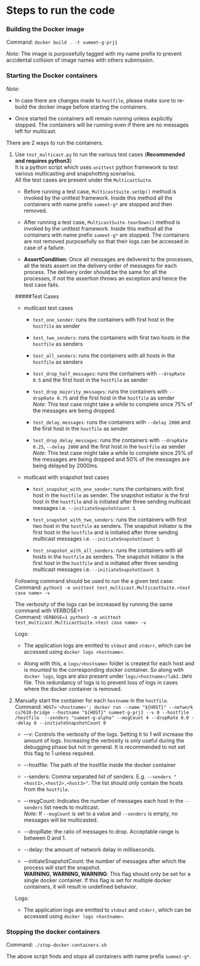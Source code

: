 # Steps to run the code

### Building the Docker image
Command: `docker build . -t sumeet-g-prj1`

*Note:* The image is purposefully tagged with my name prefix to prevent
accidental collision of image names with others submission.

### Starting the Docker containers
*Note:*
- In case there are changes made to `hostfile`, please make sure to re-build the docker image before
starting the containers.

- Once started the containers will remain running unless explicitly stopped. The containers will be running even if
there are no messages left for multicast.


There are 2 ways to run the containers.
1. Use `test_multicast.py` to run the various test cases (**Recommended and requires python3**) <br/>
It is a python script which uses `unittest` python framework to test various multicasting and snapshotting scenarios. <br/>
All the test cases are present under the `MulticastSuite`.
    - Before running a test case, `MulticastSuite.setUp()` method is invoked by the unittest framework.
    Inside this method all the containers with name prefix `sumeet-g*` are stopped and then removed.

    - After running a test case, `MulticastSuite.tearDown()` method is invoked by the unittest framework.
    Inside this method all the containers with name prefix `sumeet-g*` are stopped. The containers are not removed
    purposefully so that their logs can be accessed in case of a failure.

    - **AssertCondition:** Once all messages are delivered to the processes, all the tests assert on the delivery order of messages for each process.
    The delivery order should be the same for all the processes, if not the assertion throws an exception and hence the test case fails.

    #####Test Cases
    - mutlicast test cases
        - `test_one_sender`: runs the containers with first host in the `hostfile` as sender

        - `test_two_senders`: runs the containers with first two hosts in the `hostfile` as senders

        - `test_all_senders`: runs the containers with all hosts in the `hostfile` as senders

        - `test_drop_half_messages`: runs the containers with `--dropRate 0.5` and the first host in the `hostfile` as sender

        - `test_drop_majority_messages`: runs the containers with `--dropRate 0.75` and the first host in the `hostfile` as sender <br/>
        *Note:* This test case might take a while to complete since 75% of the messages are being dropped.

        - `test_delay_messages`: runs the containers with `--delay 2000` and the first host in the `hostfile` as sender <br/>

        - `test_drop_delay_messages`: runs the containers with `--dropRate 0.25`, `--delay 2000` and the first host in the `hostfile` as sender <br/>
        *Note:* This test case might take a while to complete since 25% of the messages are being dropped and 50% of the messages are being delayed by 2000ms.

    - mutlicast with snapshot test cases

        - `test_snapshot_with_one_sender`: runs the containers with first host in the `hostfile` as sender.
        The snapshot initiator is the first host in the `hostfile` and is initiated after three sending multicast messages i.e. `--initiateSnapshotCount 3`.

        - `test_snapshot_with_two_senders`: runs the containers with first two host in the `hostfile` as senders.
        The snapshot initiator is the first host in the `hostfile` and is initiated after three sending multicast messages i.e. `--initiateSnapshotCount 3`.

        - `test_snapshot_with_all_senders`: runs the containers with all hosts in the `hostfile` as senders.
        The snapshot initiator is the first host in the `hostfile` and is initiated after three sending multicast messages i.e. `--initiateSnapshotCount 3`.

    Following command should be used to run the a given test case: <br/>
    Command: `python3 -m unittest test_multicast.MulticastSuite.<test case name> -v` <br/>

    The verbosity of the logs can be increased by running the same command with VERBOSE=1 <br/>
    Command: `VERBOSE=1 python3 -m unittest test_multicast.MulticastSuite.<test case name> -v` <br/>

    Logs:
    - The application logs are emitted to `stdout` and `stderr`, which can be accessed using `docker logs <hostname>`.

    - Along with this, a `logs/<hostname>` folder is created for each host and is mounted to the corresponding docker container.
    So along with `docker logs`, logs are also present under `logs/<hostname>/lab1.INFO` file.
    This redundancy of logs is to prevent loss of logs in cases where the docker container is removed.

2. Manually start the container for each `hostname` in the `hostfile`. <br/>
Command: `HOST='<hostname>'; docker run --name "${HOST}" --network cs7610-bridge --hostname "${HOST}" sumeet-g-prj1 --v 0 --hostfile /hostfile  --senders "sumeet-g-alpha" --msgCount 4 --dropRate 0.0 --delay 0 --initiateSnapshotCount 0`
    - --v: Controls the verbosity of the logs. Setting it to 1 will increase the amount of logs.
    Increasing the verbosity is only useful during the debugging phase but not in general.
    It is recommended to not set this flag to 1 unless required.

    - --hostfile: The path of the hostfile inside the docker container

    - --senders: Comma separated list of senders. E.g. `--senders "<host1>,<host2>,<host3>"`.
    The list should only contain the hosts from the `hostfile`.

    - --msgCount: Indicates the number of messages each host in the `--senders` list needs to multicast. <br/>
    *Note:* If `--msgCount` is set to a value and `--senders` is empty, no messages will be multicasted.

    - --dropRate: the ratio of messages to drop. Acceptable range is between 0 and 1.

    - --delay: the amount of network delay in milliseconds.

    - --initiateSnapshotCount: the number of messages after which the process will start the snapshot. <br/>
    **WARNING, WARNING, WARNING**: This flag should only be set for a single docker container.
    If this flag is set for multiple docker containers, it will result in undefined behavior.

    Logs:
    - The application logs are emitted to `stdout` and `stderr`, which can be accessed using `docker logs <hostname>`.
### Stopping the docker containers
Command: `./stop-docker-containers.sh`

The above script finds and stops all containers with name prefix `sumeet-g*`.